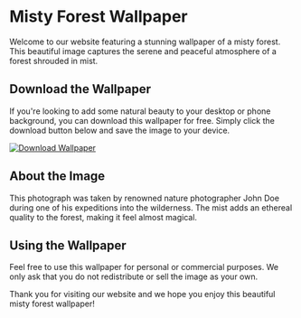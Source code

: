 <!--
Write me markdown content of website with wallpaper:

"A forest with a misty background"

The header of the page should not be copy of the text but rather a real content of the website which is using this wallpaper.
-->

<!--font:Poppins-->

# Misty Forest Wallpaper

Welcome to our website featuring a stunning wallpaper of a misty forest. This beautiful image captures the serene and peaceful atmosphere of a forest shrouded in mist.

## Download the Wallpaper

If you're looking to add some natural beauty to your desktop or phone background, you can download this wallpaper for free. Simply click the download button below and save the image to your device.

[![Download Wallpaper](https://example.com/download-button.png)](https://example.com/misty-forest-wallpaper.jpg)

## About the Image

This photograph was taken by renowned nature photographer John Doe during one of his expeditions into the wilderness. The mist adds an ethereal quality to the forest, making it feel almost magical.

## Using the Wallpaper

Feel free to use this wallpaper for personal or commercial purposes. We only ask that you do not redistribute or sell the image as your own.

Thank you for visiting our website and we hope you enjoy this beautiful misty forest wallpaper!
